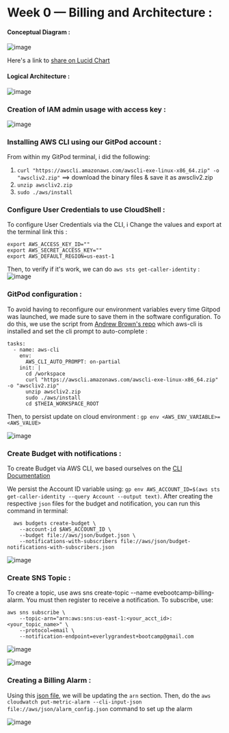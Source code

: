 # Week 0 — Billing and Architecture :

#### Conceptual Diagram :
![image](https://github.com/Noodles-boop/aws-bootcamp-cruddur-2023/blob/25bdf2b82cda361811cd0bde9c19833b3ae9271f/_docs/assets/Cruddur%20Conceptual%20diagram.png)

Here's a link to [share on Lucid Chart](https://lucid.app/lucidchart/invitations/accept/inv_71f2907e-caea-4129-9ada-b973e446b735)

#### Logical Architecture :

![image](https://github.com/Noodles-boop/aws-bootcamp-cruddur-2023/blob/25bdf2b82cda361811cd0bde9c19833b3ae9271f/_docs/assets/Cruddur%20logical%20diagram.png)

### Creation of IAM admin usage with access key :
![image](https://github.com/Noodles-boop/aws-bootcamp-cruddur-2023/blob/44871ec0f5f57d2a260b6200eb0bb99f817fc3bd/_docs/assets/user%20mfa%20&%20cloudshell%20link.png)

### Installing AWS CLI using our GitPod account :
From within my GitPod terminal, i did the following:
1. `curl "https://awscli.amazonaws.com/awscli-exe-linux-x86_64.zip" -o "awscliv2.zip"` ==> download the binary files & save it as awscliv2.zip
2. `unzip awscliv2.zip` 
3. `sudo ./aws/install`

### Configure User Credentials to use CloudShell :
To configure User Credentials via the CLI, i Change the values and export at the terminal link this : 
```
export AWS_ACCESS_KEY_ID=""
export AWS_SECRET_ACCESS_KEY=""
export AWS_DEFAULT_REGION=us-east-1
```
Then, to verify if it's work, we can do `aws sts get-caller-identity` :
![image](https://github.com/Noodles-boop/aws-bootcamp-cruddur-2023/blob/3d182c61ca6e3942bee8338288a0519d7e81f54b/_docs/assets/week0/AWS%20identity.png)

### GitPod configuration :
To avoid having to reconfigure our environment variables every time Gitpod was launched, we made sure to save them in the software configuration. To do this, we use the script from [Andrew Brown's repo](https://github.com/omenking/aws-bootcamp-cruddur-2023/blob/week-0/journal/week0.md) which aws-cli is installed and set the cli prompt to auto-complete :
```
tasks:
  - name: aws-cli
    env:
      AWS_CLI_AUTO_PROMPT: on-partial
    init: |
      cd /workspace
      curl "https://awscli.amazonaws.com/awscli-exe-linux-x86_64.zip" -o "awscliv2.zip"
      unzip awscliv2.zip
      sudo ./aws/install
      cd $THEIA_WORKSPACE_ROOT
```
Then, to persist update on cloud environment : `gp env <AWS_ENV_VARIABLE>=<AWS_VALUE>`

![image](https://github.com/Noodles-boop/aws-bootcamp-cruddur-2023/blob/44871ec0f5f57d2a260b6200eb0bb99f817fc3bd/_docs/assets/aws%20grep%20info.png)
  
### Create Budget with notifications : 
To create Budget via AWS CLI, we based ourselves on the [CLI Documentation](https://awscli.amazonaws.com/v2/documentation/api/latest/reference/budgets/create-budget.html) 

We persist the Account ID variable using: `gp env AWS_ACCOUNT_ID=$(aws sts get-caller-identity --query Account --output text)`. After creating the respective `json` files for the budget and notification, you can run this command in terminal:
```
  aws budgets create-budget \
    --account-id $AWS_ACCOUNT_ID \
    --budget file://aws/json/budget.json \
    --notifications-with-subscribers file://aws/json/budget-notifications-with-subscribers.json
```
![image](https://github.com/Noodles-boop/aws-bootcamp-cruddur-2023/blob/44871ec0f5f57d2a260b6200eb0bb99f817fc3bd/_docs/assets/aws%20budget%20created.png)


### Create SNS Topic :
To create a topic, use aws sns create-topic --name evebootcamp-billing-alarm. You must then register to receive a notification. To subscribe, use:
```
aws sns subscribe \
    --topic-arn="arn:aws:sns:us-east-1:<your_acct_id>:<your_topic_name>" \
    --protocol=email \
    --notification-endpoint=everlygrandest+bootcamp@gmail.com
```
![image](https://github.com/Noodles-boop/aws-bootcamp-cruddur-2023/blob/3dd5ab67c748027d123cd6bd770531a4f27277aa/_docs/assets/week0/Billing-alarm%20created.png)

![image]()

### Creating a Billing Alarm :
Using this [json file](https://github.com/omenking/aws-bootcamp-cruddur-2023/blob/week-0/aws/json/alarm_config.json.example), we will be updating the `arn` section. Then, do the `aws cloudwatch put-metric-alarm --cli-input-json file://aws/json/alarm_config.json` command to set up the alarm

![image](https://github.com/Noodles-boop/aws-bootcamp-cruddur-2023/blob/44871ec0f5f57d2a260b6200eb0bb99f817fc3bd/_docs/assets/aws%20billing%20alarm%20setup.png)
